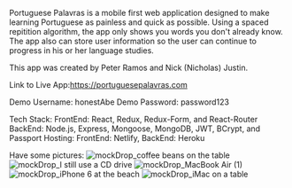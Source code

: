 Portuguese Palavras is a mobile first web application designed to make learning Portuguese as painless and quick as possible. Using a spaced repitition algorithm, the app only shows you words you don't already know. The app also can store user information so the user can continue to progress in his or her language studies.

This app was created by Peter Ramos and Nick (Nicholas) Justin.

Link to Live App:https://portuguesepalavras.com

Demo Username: honestAbe
Demo Password: password123

Tech Stack:
FrontEnd: React, Redux, Redux-Form, and React-Router
BackEnd: Node.js, Express, Mongoose, MongoDB, JWT, BCrypt, and Passport
Hosting: FrontEnd: Netlify, BackEnd: Heroku

Have some pictures:
![mockDrop_coffee beans on the table](https://user-images.githubusercontent.com/40392555/54854370-afe59000-4cc0-11e9-93a5-acd68f3749a6.jpg)
![mockDrop_I still use a CD drive](https://user-images.githubusercontent.com/40392555/54854353-a78d5500-4cc0-11e9-898b-74cf8d746f7e.jpg)
![mockDrop_MacBook Air (1)](https://user-images.githubusercontent.com/40392555/54854356-ab20dc00-4cc0-11e9-9322-7fb420e105ae.jpg)
![mockDrop_iPhone 6 at the beach](https://user-images.githubusercontent.com/40392555/54854360-acea9f80-4cc0-11e9-90c6-4e449b733c05.jpg)
![mockDrop_iMac on a table](https://user-images.githubusercontent.com/40392555/54854364-ae1bcc80-4cc0-11e9-8e97-0c0f3dd49b41.jpg)
